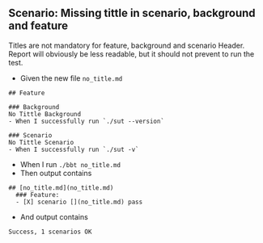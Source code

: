 <!-- omit from toc -->
## Scenario: Missing tittle in scenario, background and feature

Titles are not mandatory for feature, background and scenario Header.
Report will obviously be less readable, but it should not prevent to run the test.

- Given the new file `no_title.md`
```
## Feature

### Background
No Tittle Background
- When I successfully run `./sut --version`

### Scenario
No Tittle Scenario
- When I successfully run `./sut -v`
```

- When I run `./bbt no_title.md`
- Then output contains 
```
## [no_title.md](no_title.md)  
  ### Feature:   
  - [X] scenario [](no_title.md) pass 
```
- And output contains 
```
Success, 1 scenarios OK  
```